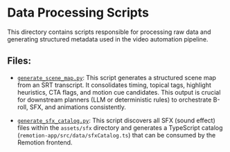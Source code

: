 # Data Processing Scripts

This directory contains scripts responsible for processing raw data and generating structured metadata used in the video automation pipeline.

## Files:

- [`generate_scene_map.py`](python-be/data_processing/generate_scene_map.py): This script generates a structured scene map from an SRT transcript. It consolidates timing, topical tags, highlight heuristics, CTA flags, and motion cue candidates. This output is crucial for downstream planners (LLM or deterministic rules) to orchestrate B-roll, SFX, and animations consistently.

- [`generate_sfx_catalog.py`](python-be/data_processing/generate_sfx_catalog.py): This script discovers all SFX (sound effect) files within the `assets/sfx` directory and generates a TypeScript catalog (`remotion-app/src/data/sfxCatalog.ts`) that can be consumed by the Remotion frontend.